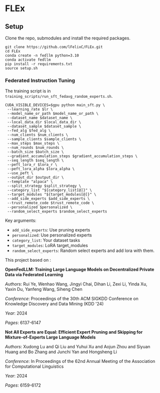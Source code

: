 # FLEx

## Setup

Clone the repo, submodules and install the required packages.

```
git clone https://github.com/lFelixC/FLEx.git
cd FLEx
conda create -n fedllm python=3.10
conda activate fedllm
pip install -r requirements.txt
source setup.sh
```

### Federated Instruction Tuning

The training script is in `training_scripts/run_sft_fedavg_random_experts.sh`.

```
CUDA_VISIBLE_DEVICES=$gpu python main_sft.py \
 --learning_rate $lr \
 --model_name_or_path $model_name_or_path \
 --dataset_name $dataset_name \
 --local_data_dir $local_data_dir \
 --dataset_sample $dataset_sample \
 --fed_alg $fed_alg \
 --num_clients $num_clients \
 --sample_clients $sample_clients \
 --max_steps $max_steps \
 --num_rounds $num_rounds \
 --batch_size $batch_size \
 --gradient_accumulation_steps $gradient_accumulation_steps \
 --seq_length $seq_length \
 --peft_lora_r $lora_r \
 --peft_lora_alpha $lora_alpha \
 --use_peft \
 --output_dir $output_dir \
 --template "alpaca" \
 --split_strategy $split_strategy \
 --category_list "${category_list[@]}" \
 --target_modules "${target_modules[@]}" \
 --add_side_experts $add_side_experts \
 --trust_remote_code $trust_remote_code \
 --personalized $personalized \
 --random_select_experts $random_select_experts
```

Key arguments:

- `add_side_experts`: Use pruning experts
- `personalized`: Use personalized experts
- `category_list`: Your dataset tasks
- `target_modules`: LoRA target_modules
- `random_select_experts`: Random select experts and add lora with them.

This project based on :

**OpenFedLLM: Training Large Language Models on Decentralized Private Data via Federated Learning**

*Authors*: Rui Ye, Wenhao Wang, Jingyi Chai, Dihan Li, Zexi Li, Yinda Xu, Yaxin Du, Yanfeng Wang, Siheng Chen

*Conference*: Proceedings of the 30th ACM SIGKDD Conference on Knowledge Discovery and Data Mining (KDD '24)

*Year*: 2024

*Pages*: 6137-6147

**Not All Experts are Equal: Efficient Expert Pruning and Skipping for Mixture-of-Experts Large Language Models** 

*Authors*: Xudong Lu and Qi Liu and Yuhui Xu and Aojun Zhou and Siyuan Huang and Bo Zhang and Junchi Yan and Hongsheng Li

*Conference*: In Proceedings of the 62nd Annual Meeting of the Association for Computational Linguistics

*Year*: 2024 

*Pages*: 6159-6172


